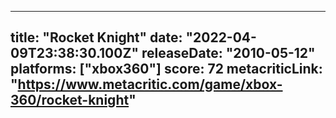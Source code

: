 
---
title: "Rocket Knight"
date: "2022-04-09T23:38:30.100Z"
releaseDate: "2010-05-12"
platforms: ["xbox360"]
score: 72
metacriticLink: "https://www.metacritic.com/game/xbox-360/rocket-knight"
---
